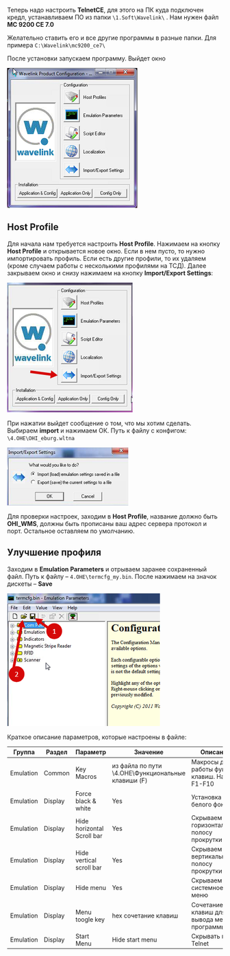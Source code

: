 Теперь надо настроить **TelnetCE**, для этого на ПК куда подключен кредл, устанавливаем ПО из папки `\1.Soft\Wavelink\` . Нам нужен файл **MC 9200 CE 7.0**

Желательно ставить его и все другие программы в разные папки. Для примера `C:\Wavelink\mc9200_ce7\`

После установки запускаем программу. Выйдет окно

![](../../images/other/tsd/flashing-tsd-mc9200-ce7_24.png)

## Host Profile
Для начала нам требуется настроить **Host Profile**. Нажимаем на кнопку **Host Profile**  и открывается новое окно. Если в нем пусто, то нужно импортировать профиль. Если есть другие профили, то их удаляем (кроме случаем работы с несколькими профилями на ТСД). Далее закрываем окно и снизу нажимаем на кнопку  **Import/Export Settings**:

![](../../images/other/tsd/flashing-tsd-mc9200-ce7_25.png)

При нажатии выйдет сообщение о том, что мы хотим сделать. Выбираем **import** и нажимаем ОК. Путь к файлу с конфигом: `\4.OHE\OHI_eburg.wltna`

![](../../images/other/tsd/flashing-tsd-mc9200-ce7_26.png)

Для проверки настроек, заходим в **Host Profile**, название должно быть **OHI_WMS**, должны быть прописаны ваш адрес сервера протокол и порт. Остальное оставляем по умолчанию.

## Улучшение профиля

Заходим в **Emulation Parameters** и отрываем заранее сохраненный файл. Путь к файлу – `4.OHE\termcfg_my.bin`. После нажимаем на значок дискеты – **Save**

![](../../images/other/tsd/flashing-tsd-mc9200-ce7_27.png)

Краткое описание параметров, которые настроены в файле:


| Группа | Раздел | Параметр | Значение | Описание |
|--|--|--|--|--|
| Emulation | Common | Key Macros | из файла по пути \4.OHE\Функциональные клавиши (F) | Макросы для работы функц. клавиш. Напр F1-F10 |
| Emulation  | Display | Force black & white | Yes | Установка белого фона |
| Emulation  | Display  | Hide horizontal Scroll bar | Yes | Скрываем горизонтальную полосу прокрутки |
| Emulation  | Display  | Hide vertical scroll bar | Yes | Скрываем вертикальную полосу прокрутки |
| Emulation  | Display  | Hide menu | Yes | Скрываем системное меню |
| Emulation  | Display  | Menu toogle key | hex сочетание клавиш | Cочетание клавиш для вывода меню программы |
| Emulation  | Display  | Start Menu | Hide start menu | Скрывать меню Telnet |